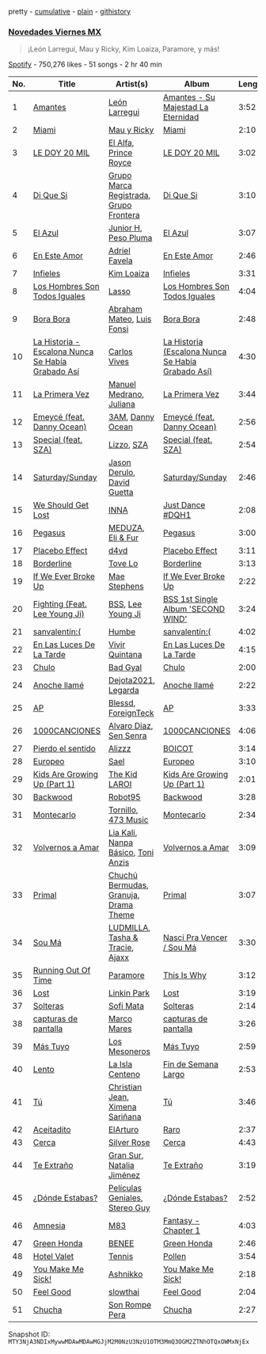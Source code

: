 pretty - [cumulative](/playlists/cumulative/37i9dQZF1DWWZJHBoz7SEG.md) - [plain](/playlists/plain/37i9dQZF1DWWZJHBoz7SEG) - [githistory](https://github.githistory.xyz/mackorone/spotify-playlist-archive/blob/main/playlists/plain/37i9dQZF1DWWZJHBoz7SEG)

### [Novedades Viernes MX](https://open.spotify.com/playlist/37i9dQZF1DWWZJHBoz7SEG)

> ¡León Larregui, Mau y Ricky, Kim Loaiza, Paramore, y más!

[Spotify](https://open.spotify.com/user/spotify) - 750,276 likes - 51 songs - 2 hr 40 min

| No. | Title | Artist(s) | Album | Length |
|---|---|---|---|---|
| 1 | [Amantes](https://open.spotify.com/track/7fsk4uHED00HfG2z5Hpq5h) | [León Larregui](https://open.spotify.com/artist/4ClsVDy2g7RKSSlvq8cF6d) | [Amantes \- Su Majestad La Eternidad](https://open.spotify.com/album/7HvthDR7lGp5JNua540inw) | 3:52 |
| 2 | [Miami](https://open.spotify.com/track/2aucJuYeU78veki8dBqzzW) | [Mau y Ricky](https://open.spotify.com/artist/2wkoKEfS6dXwThbyTnZWFU) | [Miami](https://open.spotify.com/album/1OuQBKfqgazuDJ4X5QRPR2) | 2:10 |
| 3 | [LE DOY 20 MIL](https://open.spotify.com/track/3zeyaQA8I4XJUJcpKUvlRq) | [El Alfa](https://open.spotify.com/artist/2oQX8QiMXOyuqbcZEFsZfm), [Prince Royce](https://open.spotify.com/artist/3MHaV05u0io8fQbZ2XPtlC) | [LE DOY 20 MIL](https://open.spotify.com/album/6rTbTTJf2Dv2oLy7fKtD9y) | 3:02 |
| 4 | [Di Que Si](https://open.spotify.com/track/0kzN7YAMSbmlHOvxlbQW9y) | [Grupo Marca Registrada](https://open.spotify.com/artist/1gW6pz5n1aK249L0GvfQCC), [Grupo Frontera](https://open.spotify.com/artist/6XkjpgcEsYab502Vr1bBeW) | [Di Que Si](https://open.spotify.com/album/5YFKVLWDPKkm94RWatZu9e) | 3:10 |
| 5 | [El Azul](https://open.spotify.com/track/1haJsMtoBhHfvuM7XWuT3W) | [Junior H](https://open.spotify.com/artist/7Gi6gjaWy3DxyilpF1a8Is), [Peso Pluma](https://open.spotify.com/artist/12GqGscKJx3aE4t07u7eVZ) | [El Azul](https://open.spotify.com/album/2szyIt0ulaHnKxxyrlUCDB) | 3:07 |
| 6 | [En Este Amor](https://open.spotify.com/track/4f5oH6SMKbWnsxjznuuYAJ) | [Adriel Favela](https://open.spotify.com/artist/0PrhwIWbqYFYyY2ZrkIWgI) | [En Este Amor](https://open.spotify.com/album/6o4we0I9BrHtDb9fUXt97y) | 2:46 |
| 7 | [Infieles](https://open.spotify.com/track/2bta5uOxojY072yAOSniu3) | [Kim Loaiza](https://open.spotify.com/artist/1QivQCLVipV61DiQiyV14A) | [Infieles](https://open.spotify.com/album/4DARi06HF0mOTbnibgzXWd) | 3:31 |
| 8 | [Los Hombres Son Todos Iguales](https://open.spotify.com/track/2JNhw8a87uhQ8gTIf26RSb) | [Lasso](https://open.spotify.com/artist/3SCOuAxngTC1yGjKMcIPEd) | [Los Hombres Son Todos Iguales](https://open.spotify.com/album/0kAaBCYWSzyRdFQ2Y1qjcY) | 4:04 |
| 9 | [Bora Bora](https://open.spotify.com/track/0w49NuhCUPdJpzE3ClojSa) | [Abraham Mateo](https://open.spotify.com/artist/2bxxlINUlcMQQb39K7IopR), [Luis Fonsi](https://open.spotify.com/artist/4V8Sr092TqfHkfAA5fXXqG) | [Bora Bora](https://open.spotify.com/album/2PnRPLXqb7SHg141358iah) | 2:48 |
| 10 | [La Historia \- Escalona Nunca Se Había Grabado Así](https://open.spotify.com/track/7gzuhDzLBcR0O1QXskLAdt) | [Carlos Vives](https://open.spotify.com/artist/4vhNDa5ycK0ST968ek7kRr) | [La Historia \(Escalona Nunca Se Había Grabado Así\)](https://open.spotify.com/album/2wcgOo4KxX9mWenJ4PeuUu) | 4:30 |
| 11 | [La Primera Vez](https://open.spotify.com/track/3AS2NiyobOcS454xthOByC) | [Manuel Medrano](https://open.spotify.com/artist/0i5iO6icb7kxg48thi9gBM), [Juliana](https://open.spotify.com/artist/5Mc6124m8waYCvdYLyM8CY) | [La Primera Vez](https://open.spotify.com/album/5o6FpcNF63Rzf2sGZL1WYp) | 3:44 |
| 12 | [Emeycé \(feat\. Danny Ocean\)](https://open.spotify.com/track/6P7Baz3uteblV2zklm39BC) | [3AM](https://open.spotify.com/artist/1LU7BxbUvvuA4eNDdEO22D), [Danny Ocean](https://open.spotify.com/artist/5H1nN1SzW0qNeUEZvuXjAj) | [Emeycé \(feat\. Danny Ocean\)](https://open.spotify.com/album/1l8YtHOLFpLCEmfOpqQXal) | 2:56 |
| 13 | [Special \(feat\. SZA\)](https://open.spotify.com/track/0rc1HCVoReqzzXF9jssqZk) | [Lizzo](https://open.spotify.com/artist/56oDRnqbIiwx4mymNEv7dS), [SZA](https://open.spotify.com/artist/7tYKF4w9nC0nq9CsPZTHyP) | [Special \(feat\. SZA\)](https://open.spotify.com/album/5Qw3usvS6dDOE0ErN6tl7O) | 2:54 |
| 14 | [Saturday/Sunday](https://open.spotify.com/track/2tX3PY8eP3h9XaBcLXuRBa) | [Jason Derulo](https://open.spotify.com/artist/07YZf4WDAMNwqr4jfgOZ8y), [David Guetta](https://open.spotify.com/artist/1Cs0zKBU1kc0i8ypK3B9ai) | [Saturday/Sunday](https://open.spotify.com/album/5mhEZOho91w4yYgkOTHdas) | 2:46 |
| 15 | [We Should Get Lost](https://open.spotify.com/track/6i2dcVvDPfHp8EkrPf21bD) | [INNA](https://open.spotify.com/artist/2w9zwq3AktTeYYMuhMjju8) | [Just Dance \#DQH1](https://open.spotify.com/album/3MQT2T0MAJA6lwMcEq3esV) | 2:08 |
| 16 | [Pegasus](https://open.spotify.com/track/6G0ldVNlhQf82Rf3pWjAyQ) | [MEDUZA](https://open.spotify.com/artist/0xRXCcSX89eobfrshSVdyu), [Eli & Fur](https://open.spotify.com/artist/5CkVLGKUJkIc1pmSk10QP4) | [Pegasus](https://open.spotify.com/album/1FxJT4dFth8T9Z1TfNxM5e) | 3:00 |
| 17 | [Placebo Effect](https://open.spotify.com/track/6m3T4RHAMaSIKUDsxko43y) | [d4vd](https://open.spotify.com/artist/5y8tKLUfMvliMe8IKamR32) | [Placebo Effect](https://open.spotify.com/album/3dFr6Li35Nik82qwIMrSYa) | 3:11 |
| 18 | [Borderline](https://open.spotify.com/track/164QjgWOxnSZYHQghRKeC0) | [Tove Lo](https://open.spotify.com/artist/4NHQUGzhtTLFvgF5SZesLK) | [Borderline](https://open.spotify.com/album/71bAwRaSVv4NIHmY61UutA) | 3:13 |
| 19 | [If We Ever Broke Up](https://open.spotify.com/track/6maTPqynTmrkWIralgGaoP) | [Mae Stephens](https://open.spotify.com/artist/311uEW9rt5g2NmzjGEKS2E) | [If We Ever Broke Up](https://open.spotify.com/album/4eadTzshRApGna6Ppz5XwO) | 2:22 |
| 20 | [Fighting \(Feat\. Lee Young Ji\)](https://open.spotify.com/track/7eBpUuPnDTfbeP1P4P93CS) | [BSS](https://open.spotify.com/artist/1uAT5bTSp6dWbNmixIUP5t), [Lee Young Ji](https://open.spotify.com/artist/0Y2AcMPMpeuPXtPQGVvRBq) | [BSS 1st Single Album 'SECOND WIND'](https://open.spotify.com/album/4dHtpne5cAAGgDYFNHu7jW) | 3:24 |
| 21 | [sanvalentín:\(](https://open.spotify.com/track/4ETb1UPd2OAem6KVOpz0WM) | [Humbe](https://open.spotify.com/artist/1b7AEdUSudOQoZF5ebUxCL) | [sanvalentín:\(](https://open.spotify.com/album/3zaBvAmrb7tyHt0kvVWGt9) | 4:02 |
| 22 | [En Las Luces De La Tarde](https://open.spotify.com/track/5AfS4oATSKu9MXzdI02aZM) | [Vivir Quintana](https://open.spotify.com/artist/3Z3OTfxYdBnJKMXFbRjmU2) | [En Las Luces De La Tarde](https://open.spotify.com/album/0VJFZlkIx41U6ePC3oPQC8) | 4:15 |
| 23 | [Chulo](https://open.spotify.com/track/3szqC0lxrJdhn3eW6FfFfo) | [Bad Gyal](https://open.spotify.com/artist/4F4pp8NUW08JuXwnoxglpN) | [Chulo](https://open.spotify.com/album/2oDHlQQn8sthDVKO8pJ6eZ) | 2:00 |
| 24 | [Anoche llamé](https://open.spotify.com/track/69AGmizjPlRLhOnHqvhZfB) | [Dejota2021](https://open.spotify.com/artist/5NpCde9H57MxIZqbmfkElY), [Legarda](https://open.spotify.com/artist/3XC7vn6odSKiwiRDloI9Vs) | [Anoche llamé](https://open.spotify.com/album/3BuaUFvRBxVEeRoHvYsG1i) | 2:22 |
| 25 | [AP](https://open.spotify.com/track/44Gd0fsaqfM814xSWqgTe4) | [Blessd](https://open.spotify.com/artist/1TA5sGRlKUJXBN4ZyJuDIX), [ForeignTeck](https://open.spotify.com/artist/6XbSo2LVkj3m59DkfqV08S) | [AP](https://open.spotify.com/album/2961gn3NRzleGQPWL0wJf2) | 3:33 |
| 26 | [1000CANCIONES](https://open.spotify.com/track/2i1lLSfz4rmQiYyDBvOWkW) | [Alvaro Diaz](https://open.spotify.com/artist/5J7rXWjtn5HzUkJ4Jet8Fr), [Sen Senra](https://open.spotify.com/artist/5lWasZeo8uWQk6GD8czJLq) | [1000CANCIONES](https://open.spotify.com/album/5cPuXlesp3D0mV5SOKGkjl) | 4:06 |
| 27 | [Pierdo el sentido](https://open.spotify.com/track/67zzFvbTgrYm4opVthHGGz) | [Alizzz](https://open.spotify.com/artist/23herDudxPBB3S81GB5uG3) | [BOICOT](https://open.spotify.com/album/7gOC9yYduuAMpe3oF2ICXG) | 3:14 |
| 28 | [Europeo](https://open.spotify.com/track/5GlqK2fKscwzfho6YwzWi9) | [Sael](https://open.spotify.com/artist/6Itjwvv5YmsC8ZcI5N4Jux) | [Europeo](https://open.spotify.com/album/7Hr4LAnleUhw2AOGKPjHNW) | 3:10 |
| 29 | [Kids Are Growing Up \(Part 1\)](https://open.spotify.com/track/6bVtAHmzr3X8pwJ2TpeF2G) | [The Kid LAROI](https://open.spotify.com/artist/2tIP7SsRs7vjIcLrU85W8J) | [Kids Are Growing Up \(Part 1\)](https://open.spotify.com/album/0q4WCFawxIPF7ZGwL2sfaV) | 2:01 |
| 30 | [Backwood](https://open.spotify.com/track/0XFVr6pMGZwTmMjJnISpFG) | [Robot95](https://open.spotify.com/artist/30CTTIqrcr82nS6B40j975) | [Backwood](https://open.spotify.com/album/6MuoT68Wnd67n725ttR6dc) | 3:28 |
| 31 | [Montecarlo](https://open.spotify.com/track/0AGTMYewBJqWX8VltU4gVe) | [Tornillo](https://open.spotify.com/artist/5OGraDcSkO4oTWthkm77WL), [473 Music](https://open.spotify.com/artist/5RNHJe1xtJ3dKLb28DPT0V) | [Montecarlo](https://open.spotify.com/album/1499LDt8XAKTpIPgtbn2zd) | 2:34 |
| 32 | [Volvernos a Amar](https://open.spotify.com/track/1gtYYvvXluyVxS6HNXefco) | [Lia Kali](https://open.spotify.com/artist/7rFHoDuiSlV0DGHxckjm89), [Nanpa Básico](https://open.spotify.com/artist/1cUpGtXcSQsovNYEZOQgOG), [Toni Anzis](https://open.spotify.com/artist/4Y1YeIY4yWN4U5Qwi68Soq) | [Volvernos a Amar](https://open.spotify.com/album/1Rr0AMdbX6fBn19rKrxo60) | 3:09 |
| 33 | [Primal](https://open.spotify.com/track/0W7azFwOemRVSNlrfDXl9B) | [Chuchú Bermudas](https://open.spotify.com/artist/6U7WIxAxxx1PLPfFH8AwHX), [Granuja](https://open.spotify.com/artist/5KBPxIED8ejHkvhs4KCzyS), [Drama Theme](https://open.spotify.com/artist/5UlItbkRcPTdmWC4AcKrk8) | [Primal](https://open.spotify.com/album/7DkYyWIA2CfVlW0TO1q5YJ) | 3:07 |
| 34 | [Sou Má](https://open.spotify.com/track/34H4IXC9nFhmxYQlFm5PzJ) | [LUDMILLA](https://open.spotify.com/artist/3CDoRporvSjdzTrm99a3gi), [Tasha & Tracie](https://open.spotify.com/artist/5Gv1C1LY8pWiYcfcdjSNMT), [Ajaxx](https://open.spotify.com/artist/0y7B2G0jNMGWyQJsOoRMUt) | [Nasci Pra Vencer / Sou Má](https://open.spotify.com/album/7ad7erETGKaJg6q5i4bIXb) | 3:30 |
| 35 | [Running Out Of Time](https://open.spotify.com/track/5NRtdsFFlmyE8qDMgS08PE) | [Paramore](https://open.spotify.com/artist/74XFHRwlV6OrjEM0A2NCMF) | [This Is Why](https://open.spotify.com/album/6tG8sCK4htJOLjlWwb7gZB) | 3:12 |
| 36 | [Lost](https://open.spotify.com/track/373gDROnujxNTFa1FojYIl) | [Linkin Park](https://open.spotify.com/artist/6XyY86QOPPrYVGvF9ch6wz) | [Lost](https://open.spotify.com/album/7bN4OM5mtWq0UrAxdN6qMC) | 3:19 |
| 37 | [Solteras](https://open.spotify.com/track/3NNOr3YRkdiYF1Jvfq8Nin) | [Sofi Mata](https://open.spotify.com/artist/3k49gtP15SIgPmlKMSiD1V) | [Solteras](https://open.spotify.com/album/2JKecMPRulCP3h0Xn42P8N) | 2:14 |
| 38 | [capturas de pantalla](https://open.spotify.com/track/6HnW2csrZ7MKRoqnVJpjHR) | [Marco Mares](https://open.spotify.com/artist/5Eg5ZoZgXAa1Eit48sxoKQ) | [capturas de pantalla](https://open.spotify.com/album/0Tq8ZFYOAcHmAnnKn3kBNL) | 3:26 |
| 39 | [Más Tuyo](https://open.spotify.com/track/1u8sU7DnjQdm35QlLHzH3u) | [Los Mesoneros](https://open.spotify.com/artist/0OluGbRuQQEcYyttGww517) | [Más Tuyo](https://open.spotify.com/album/1IFMubOxiwRWCKRzumj1i6) | 2:59 |
| 40 | [Lento](https://open.spotify.com/track/5qy7TkqmSsuDarSz9Ogt5s) | [La Isla Centeno](https://open.spotify.com/artist/7EnLmrL4jTZKjeseaZyA0L) | [Fin de Semana Largo](https://open.spotify.com/album/0OilsQo54eWy2d9XHtt0d7) | 2:53 |
| 41 | [Tú](https://open.spotify.com/track/5H9eXt29pY5hi1f9uOyrfM) | [Christian Jean](https://open.spotify.com/artist/2Fmp7ynBi1C038SEpA4EOL), [Ximena Sariñana](https://open.spotify.com/artist/7plUpXSFcSJUZSiZAoXqr1) | [Tú](https://open.spotify.com/album/3FU5D9aKaKtguMbKCG6jpG) | 3:46 |
| 42 | [Aceitadito](https://open.spotify.com/track/2fhe0fhXyj5rZPimzjnsA8) | [ElArturo](https://open.spotify.com/artist/2i64HL05WcatPAtIFUOZrL) | [Raro](https://open.spotify.com/album/7o1jM9UhLVkYGcuO6UXAsJ) | 2:37 |
| 43 | [Cerca](https://open.spotify.com/track/2qZ146aMtXEx3mQ4qLijol) | [Silver Rose](https://open.spotify.com/artist/2JGwyKMo0j1SIbEcbA0QBP) | [Cerca](https://open.spotify.com/album/7H9c1oaTs6DRLoRM1SR3it) | 4:43 |
| 44 | [Te Extraño](https://open.spotify.com/track/6AxsZ4lO6yKqMBQ2eqjNuj) | [Gran Sur](https://open.spotify.com/artist/6hZo7kuKScllGTpkj3HXAC), [Natalia Jiménez](https://open.spotify.com/artist/0j8QSBQZ9MNSGjHr1Vll1R) | [Te Extraño](https://open.spotify.com/album/7LBB97kzod1CmqQuHi4I4v) | 3:19 |
| 45 | [¿Dónde Estabas?](https://open.spotify.com/track/1P1u97zMkWMmBs8Z46PGcp) | [Películas Geniales](https://open.spotify.com/artist/6TdUG7ecoZQ4y87MO9410f), [Stereo Guy](https://open.spotify.com/artist/3k5flvwgMghKrpUaJNmNQl) | [¿Dónde Estabas?](https://open.spotify.com/album/4YGn8d038pNbZDLP7XHRvm) | 2:52 |
| 46 | [Amnesia](https://open.spotify.com/track/3kUAdSRSrERn2yDfm8J9kU) | [M83](https://open.spotify.com/artist/63MQldklfxkjYDoUE4Tppz) | [Fantasy \- Chapter 1](https://open.spotify.com/album/5iTMzvGDxXbZO5hlaqkpqz) | 4:03 |
| 47 | [Green Honda](https://open.spotify.com/track/6YufjjSqUweXdQHduL76zr) | [BENEE](https://open.spotify.com/artist/0Cp8WN4V8Tu4QJQwCN5Md4) | [Green Honda](https://open.spotify.com/album/46O3bl9CMEXxzQubtLz4Zq) | 2:46 |
| 48 | [Hotel Valet](https://open.spotify.com/track/3PG8Cjr1Bp8zUZ5xnhkLo5) | [Tennis](https://open.spotify.com/artist/1ybAN3utgdoUL1MUCtH4QM) | [Pollen](https://open.spotify.com/album/4Fk0oNk3vdmFjuTlpmKIQU) | 3:54 |
| 49 | [You Make Me Sick!](https://open.spotify.com/track/2cK6tRFd7PRPFY1ZwJAKeq) | [Ashnikko](https://open.spotify.com/artist/3PyJHH2wyfQK3WZrk9rpmP) | [You Make Me Sick!](https://open.spotify.com/album/1hFgxn07lR5agY6sk9fHQJ) | 2:18 |
| 50 | [Feel Good](https://open.spotify.com/track/37Q6kTk6hb3nqMCo6KaFln) | [slowthai](https://open.spotify.com/artist/3r1XkJ7vCs8kHBSzGvPLdP) | [Feel Good](https://open.spotify.com/album/2QFN4eGrXTmC8AEWQJaSbp) | 2:04 |
| 51 | [Chucha](https://open.spotify.com/track/206oJ0ulnpsdfaxK8dJVD2) | [Son Rompe Pera](https://open.spotify.com/artist/0UKHKimjIGeFoS29LxWf4V) | [Chucha](https://open.spotify.com/album/2jRnyhgUfDXCAbhmGWE4yZ) | 2:27 |

Snapshot ID: `MTY3NjA3NDIxMywwMDAwMDAwMGJjM2M0NzU3NzU1OTM3MmQ3OGM2ZTNhOTQxOWMxNjEx`
